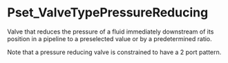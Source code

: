 # Pset_ValveTypePressureReducing

Valve that reduces the pressure of a fluid immediately downstream of its position in a pipeline to a preselected value or by a predetermined ratio.
<!-- end of short definition -->

Note that a pressure reducing valve is constrained to have a 2 port pattern.
